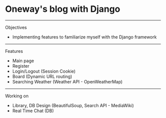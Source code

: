 # Oneway's blog with Django

***
Objectives
- Implementing features to familiarize myself with the Django framework
***
Features
 - Main page
 - Register
 - Login/Logout (Session Cookie)
 - Board (Dynamic URL routing)
 - Searching Weather (Weather API - OpenWeatherMap)
***
Working on
 - Library, DB Design (BeautifulSoup, Search API - MediaWiki)
 - Real Time Chat (DB)